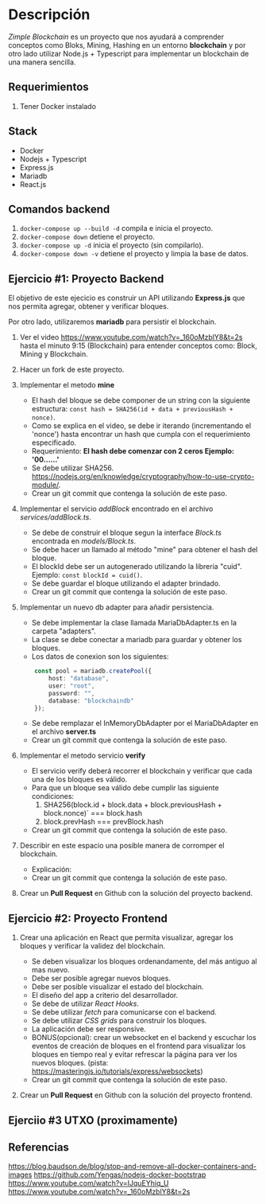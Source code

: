 # Descripción
*Zimple Blockchain* es un proyecto que nos ayudará a comprender conceptos como Bloks, Mining, Hashing  en un 
entorno **blockchain**  y por otro lado utilizar Node.js + Typescript para implementar un blockchain de una manera sencilla.

## Requerimientos
1. Tener Docker instalado

## Stack
- Docker
- Nodejs + Typescript
- Express.js
- Mariadb
- React.js

## Comandos backend

1. `docker-compose up --build -d` compila e inicia el proyecto.
2. `docker-compose down` detiene el proyecto.
4. `docker-compose up -d` inicia el proyecto (sin compilarlo).
3. `docker-compose down -v` detiene el proyecto y limpia la base de datos.


## Ejercicio #1: Proyecto Backend

El objetivo de este ejecicio es construir un API utilizando **Express.js** que nos permita
agregar, obtener y verificar bloques.

Por otro lado, utilizaremos **mariadb** para persistir el blockchain.

1. Ver el video https://www.youtube.com/watch?v=_160oMzblY8&t=2s hasta el minuto 9:15 (Blockchain) para entender conceptos como: Block, Mining y Blockchain.

2. Hacer un fork de este proyecto.

3. Implementar el metodo **mine**
    - El hash del bloque se debe componer de un string con la siguiente estructura: `const hash = SHA256(id + data + previousHash + nonce)`.
    - Como se explica en el video, se debe ir iterando (incrementando el 'nonce') hasta encontrar un hash que cumpla con el requerimiento especificado.
    - Requerimiento: **El hash debe comenzar con 2 ceros Ejemplo: '00......'**
    - Se debe utilizar SHA256. https://nodejs.org/en/knowledge/cryptography/how-to-use-crypto-module/.
    - Crear un git commit que contenga la solución de este paso.

4. Implementar el servicio *addBlock* encontrado en el archivo *services/addBlock.ts*.
    - Se debe de construir el bloque segun la interface *Block.ts* encontrada en *models/Block.ts*.
    - Se debe hacer un llamado al método "mine" para obtener el hash del bloque.
    - El blockId debe ser un autogenerado utilizando la libreria "cuid". Ejemplo: `const blockId = cuid()`.
    - Se debe guardar el bloque utilizando el adapter brindado.
    - Crear un git commit que contenga la solución de este paso.

5. Implementar un nuevo db adapter para añadir persistencia.
    - Se debe implementar la clase llamada MariaDbAdapter.ts en la carpeta "adapters".
    - La clase se debe conectar a mariadb para guardar y obtener los bloques.
    - Los datos de conexion son los siguientes: 
    ```typescript
        const pool = mariadb.createPool({
            host: "database", 
            user: "root", 
            password: "",
            database: "blockchaindb"
        });
    ```
    - Se debe remplazar el InMemoryDbAdapter por el MariaDbAdapter en el archivo **server.ts**
    - Crear un git commit que contenga la solución de este paso.

6. Implementar el metodo servicio **verify**
    - El servicio verify deberá recorrer el blockchain y verificar que cada una de los bloques es válido.
    - Para que un bloque sea válido debe cumplir las siguiente condiciones:
        1. SHA256(block.id + block.data + block.previousHash + block.nonce)` === block.hash
        2. block.prevHash  === prevBlock.hash
    - Crear un git commit que contenga la solución de este paso.

7. Describir en este espacio una posible manera de corromper el blockchain.
   - Explicación:
   - Crear un git commit que contenga la solución de este paso.

8. Crear un **Pull Request** en Github con la solución del proyecto backend.

## Ejercicio #2: Proyecto Frontend
1. Crear una aplicación en React que permita visualizar, agregar los bloques y verificar la validez del blockchain.
    - Se deben visualizar los bloques ordenandamente, del más antiguo al mas nuevo.
    - Debe ser posible agregar nuevos bloques.
    - Debe ser posible visualizar el estado del blockchain.
    - El diseño del app a criterio del desarrollador.
    - Se debe de utilizar *React Hooks*.
    - Se debe utilizar *fetch* para comunicarse con el backend.
    - Se debe utilizar *CSS grids* para construir los bloques.
    - La aplicación debe ser responsive.
    - BONUS(opcional): crear un websocket en el backend y escuchar los eventos de creación de bloques en el frontend para visualizar los bloques en tiempo real y evitar refrescar la página para ver los nuevos bloques. (pista: https://masteringjs.io/tutorials/express/websockets)
    - Crear un git commit que contenga la solución de este paso.

2. Crear un **Pull Request** en Github con la solución del proyecto frontend.

## Ejerciio #3 UTXO (proximamente)
    
## Referencias 
https://blog.baudson.de/blog/stop-and-remove-all-docker-containers-and-images
https://github.com/Yengas/nodejs-docker-bootstrap
https://www.youtube.com/watch?v=IJquEYhiq_U
https://www.youtube.com/watch?v=_160oMzblY8&t=2s
